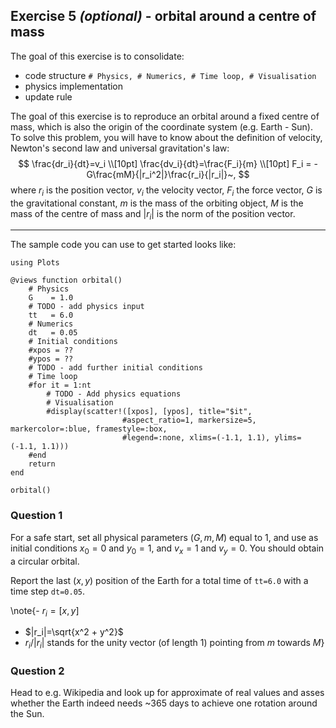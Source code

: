 <!--This file was generated, do not modify it.-->
## Exercise 5 _(optional)_ - **orbital around a centre of mass**

The goal of this exercise is to consolidate:
- code structure `# Physics, # Numerics, # Time loop, # Visualisation`
- physics implementation
- update rule

The goal of this exercise is to reproduce an orbital around a fixed centre of mass, which is also the origin of the coordinate system (e.g. Earth - Sun). To solve this problem, you will have to know about the definition of velocity, Newton's second law and universal gravitation's law:
$$
\frac{dr_i}{dt}=v_i \\[10pt]
\frac{dv_i}{dt}=\frac{F_i}{m} \\[10pt]
F_i = -G\frac{mM}{|r_i^2|}\frac{r_i}{|r_i|}~,
$$
where $r_i$ is the position vector, $v_i$ the velocity vector, $F_i$ the force vector, $G$ is the gravitational constant, $m$ is the mass of the orbiting object, $M$ is the mass of the centre of mass and $|r_i|$ is the norm of the position vector.

---

The sample code you can use to get started looks like:

```julia:ex1
using Plots

@views function orbital()
    # Physics
    G    = 1.0
    # TODO - add physics input
    tt   = 6.0
    # Numerics
    dt   = 0.05
    # Initial conditions
    #xpos = ??
    #ypos = ??
    # TODO - add further initial conditions
    # Time loop
    #for it = 1:nt
        # TODO - Add physics equations
        # Visualisation
        #display(scatter!([xpos], [ypos], title="$it",
                         #aspect_ratio=1, markersize=5, markercolor=:blue, framestyle=:box,
                         #legend=:none, xlims=(-1.1, 1.1), ylims=(-1.1, 1.1)))
    #end
    return
end

orbital()
```

### Question 1

For a safe start, set all physical parameters $(G, m, M)$ equal to 1, and use as initial conditions $x_0=0$ and $y_0=1$, and $v_x=1$ and $v_y=0$. You should obtain a circular orbital.

Report the last $(x,y)$ position of the Earth for a total time of `tt=6.0` with a time step `dt=0.05`.

\note{- $r_i=[x,y]$
- $|r_i|=\sqrt{x^2 + y^2}$
- $r_i/|r_i|$ stands for the unity vector (of length 1) pointing from $m$ towards $M$}

### Question 2

Head to e.g. Wikipedia and look up for approximate of real values and asses whether the Earth indeed needs ~365 days to achieve one rotation around the Sun.

